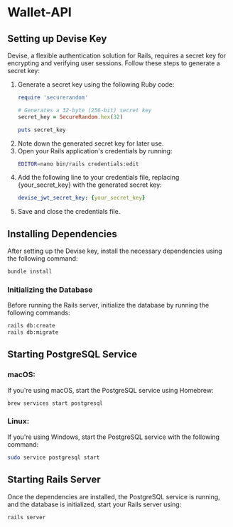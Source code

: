 # Wallet-API

## Setting up Devise Key

Devise, a flexible authentication solution for Rails, requires a secret key for encrypting and verifying user sessions. Follow these steps to generate a secret key:

1. Generate a secret key using the following Ruby code:
    ```ruby
    require 'securerandom'

    # Generates a 32-byte (256-bit) secret key
    secret_key = SecureRandom.hex(32)

    puts secret_key
    ```
2. Note down the generated secret key for later use.
3. Open your Rails application's credentials by running:
    ```bash
    EDITOR=nano bin/rails credentials:edit
    ```
4. Add the following line to your credentials file, replacing {your_secret_key} with the generated secret key:
    ```yaml
    devise_jwt_secret_key: {your_secret_key}
    ```
5. Save and close the credentials file.

## Installing Dependencies

After setting up the Devise key, install the necessary dependencies using the following command:

```bash
bundle install
```

### Initializing the Database

Before running the Rails server, initialize the database by running the following commands:

```bash
rails db:create
rails db:migrate
```

## Starting PostgreSQL Service
### macOS:

If you're using macOS, start the PostgreSQL service using Homebrew:

```bash
brew services start postgresql
```

### Linux:

If you're using Windows, start the PostgreSQL service with the following command:

```bash
sudo service postgresql start
```
## Starting Rails Server

Once the dependencies are installed, the PostgreSQL service is running, and the database is initialized, start your Rails server using:

```bash
rails server
```
